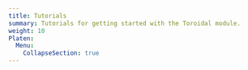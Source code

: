 ```yaml
---
title: Tutorials
summary: Tutorials for getting started with the Toroidal module.
weight: 10
Platen:
  Menu:
    CollapseSection: true
---
```


